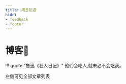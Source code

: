 ```yaml
---
title: 胡言乱语
hide:
- feedback
- footer
---
```


# 博客📕

!!! quote "鲁迅《狂人日记》"
	他们会吃人,就未必不会吃我。

左侧可见全部文章列表


